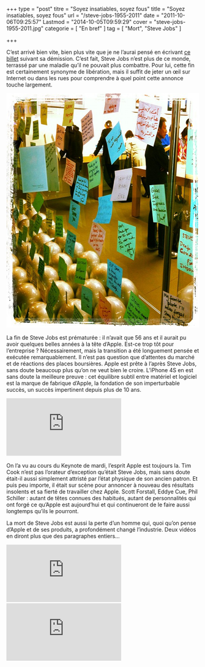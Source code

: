 +++
type = "post"
titre = "Soyez insatiables, soyez fous"
title = "Soyez insatiables, soyez fous"
url = "/steve-jobs-1955-2011"
date = "2011-10-06T09:25:57"
Lastmod = "2014-10-05T09:59:29"
cover = "steve-jobs-1955-2011.jpg"
categorie = [ "En bref" ]
tag = [ "Mort", "Steve Jobs" ]

+++

<p>C&rsquo;est arrivé bien vite, bien plus vite que je ne l&rsquo;aurai pensé en écrivant <a href="/2011/08/25/demission-steve-jobs/">ce billet</a> suivant sa démission. C&rsquo;est fait, Steve Jobs n&rsquo;est plus de ce monde, terrassé par une maladie qu&rsquo;il ne pouvait plus combattre. Pour lui, cette fin est certainement synonyme de libération, mais il suffit de jeter un œil sur Internet ou dans les rues pour comprendre à quel point cette annonce touche largement.</p>
<a href="http://instagr.am/p/POs4M/"><img class="aligncenter" style="border-style: initial; border-color: initial; border-width: 0px;" src="hommage-steve-jobs-apple-store.jpg" alt="Hommage steve jobs apple store" width="612" height="612" border="0" /></a>
<p>La fin de Steve Jobs est prématurée : il n&rsquo;avait que 56 ans et il aurait pu avoir quelques belles années à la tête d&rsquo;Apple. Est-ce trop tôt pour l&rsquo;entreprise ? Nécessairement, mais la transition a été longuement pensée et exécutée remarquablement. Il n&rsquo;est pas question que d&rsquo;attentes du marché et de réactions des places boursières. Apple est prête à l&rsquo;après Steve Jobs, sans doute beaucoup plus qu&rsquo;on ne veut bien le croire. L&rsquo;iPhone 4S en est sans doute la meilleure preuve : cet équilibre subtil entre matériel et logiciel est la marque de fabrique d&rsquo;Apple, la fondation de son imperturbable succès, un succès impertinent depuis plus de 10 ans.</p>
<div class="video-container"><iframe class="aligncenter" src="http://www.youtube.com/embed/SFfm2uQbaLM" frameborder="0" allowfullscreen></iframe></div>
<p>On l&rsquo;a vu au cours du Keynote de mardi, l&rsquo;esprit Apple est toujours la. Tim Cook n&rsquo;est pas l&rsquo;orateur d&rsquo;exception qu&rsquo;était Steve Jobs, mais sans doute était-il aussi simplement attristé par l&rsquo;état physique de son ancien patron. Et puis peu importe, il était sur scène pour annoncer à nouveau des résultats insolents et sa fierté de travailler chez Apple. Scott Forstall, Eddye Cue, Phil Schiller : autant de têtes connues des habitués, autant de personnalités qui ont forgé ce qu&rsquo;Apple est aujourd&rsquo;hui et qui continueront de le faire aussi longtemps qu&rsquo;ils le pourront.</p>
<p>La mort de Steve Jobs est aussi la perte d&rsquo;un homme qui, quoi qu’on pense d&rsquo;Apple et de ses produits, a profondément changé l&rsquo;industrie. Deux vidéos en diront plus que des paragraphes entiers…</p>
<div class="video-container"><iframe class="aligncenter" src="http://www.dailymotion.com/embed/video/x5m47b" frameborder="0"></iframe></div>
<div class="video-container"><iframe class="aligncenter" src="http://www.youtube.com/embed/8rwsuXHA7RA" frameborder="0" allowfullscreen></iframe></div>


